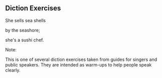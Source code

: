 ## Diction Exercises

She sells sea shells

by the seashore;

she's a sushi chef.

Note:

This is one of several diction exercises taken from guides for singers and
public speakers.  They are intended as warm-ups to help people speak clearly.
